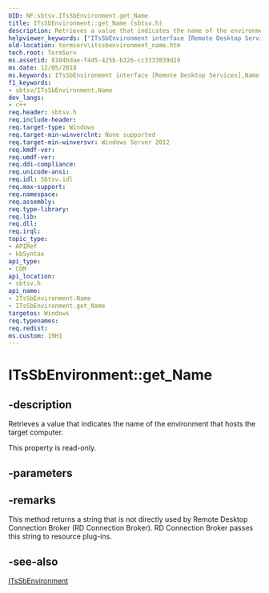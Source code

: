 ```yaml
---
UID: NF:sbtsv.ITsSbEnvironment.get_Name
title: ITsSbEnvironment::get_Name (sbtsv.h)
description: Retrieves a value that indicates the name of the environment that hosts the target computer.
helpviewer_keywords: ["ITsSbEnvironment interface [Remote Desktop Services]","Name property","ITsSbEnvironment.Name","ITsSbEnvironment.get_Name","ITsSbEnvironment::Name","ITsSbEnvironment::get_Name","Name property [Remote Desktop Services]","Name property [Remote Desktop Services]","ITsSbEnvironment interface","get_Name","sbtsv/ITsSbEnvironment::Name","sbtsv/ITsSbEnvironment::get_Name","termserv.itssbenvironment_name"]
old-location: termserv\itssbenvironment_name.htm
tech.root: TermServ
ms.assetid: 8104bdae-f445-425b-b326-cc3333839d29
ms.date: 12/05/2018
ms.keywords: ITsSbEnvironment interface [Remote Desktop Services],Name property, ITsSbEnvironment.Name, ITsSbEnvironment.get_Name, ITsSbEnvironment::Name, ITsSbEnvironment::get_Name, Name property [Remote Desktop Services], Name property [Remote Desktop Services],ITsSbEnvironment interface, get_Name, sbtsv/ITsSbEnvironment::Name, sbtsv/ITsSbEnvironment::get_Name, termserv.itssbenvironment_name
f1_keywords:
- sbtsv/ITsSbEnvironment.Name
dev_langs:
- c++
req.header: sbtsv.h
req.include-header: 
req.target-type: Windows
req.target-min-winverclnt: None supported
req.target-min-winversvr: Windows Server 2012
req.kmdf-ver: 
req.umdf-ver: 
req.ddi-compliance: 
req.unicode-ansi: 
req.idl: Sbtsv.idl
req.max-support: 
req.namespace: 
req.assembly: 
req.type-library: 
req.lib: 
req.dll: 
req.irql: 
topic_type:
- APIRef
- kbSyntax
api_type:
- COM
api_location:
- sbtsv.h
api_name:
- ITsSbEnvironment.Name
- ITsSbEnvironment.get_Name
targetos: Windows
req.typenames: 
req.redist: 
ms.custom: 19H1
---
```


# ITsSbEnvironment::get_Name


## -description


Retrieves a value that indicates the name of the environment that hosts the target computer.

This property is read-only.


## -parameters


## -remarks



This method returns a string that is not directly used by Remote Desktop Connection Broker (RD Connection Broker). RD Connection Broker passes this string to resource plug-ins.




## -see-also




<a href="https://docs.microsoft.com/windows/desktop/api/sbtsv/nn-sbtsv-itssbenvironment">ITsSbEnvironment</a>
 

 

